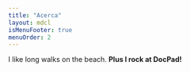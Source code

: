 ```yaml
---
title: "Acerca"
layout: mdcl
isMenuFooter: true
menuOrder: 2
---
```


I like long walks on the beach. **Plus I rock at DocPad!**